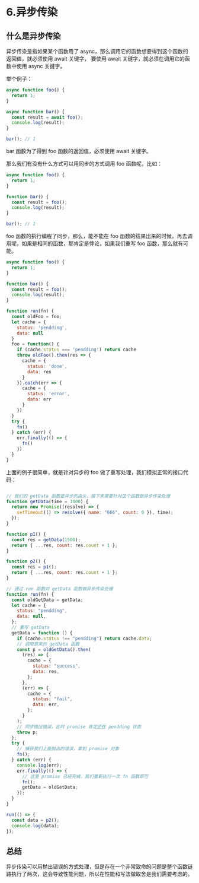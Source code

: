 # 6.异步传染

## 什么是异步传染

异步传染是指如果某个函数用了 async，那么调用它的函数想要得到这个函数的返回值，就必须使用 await 关键字，
要使用 await 关键字，就必须在调用它的函数中使用 async 关键字。

举个例子：

```javascript
async function foo() {
  return 1;
} 

async function bar() {
  const result = await foo();
  console.log(result);
}

bar(); // 1
```
 bar 函数为了得到 foo 函数的返回值，必须使用 await 关键字。

 那么我们有没有什么方式可以用同步的方式调用 foo 函数呢，比如：


```javascript
async function foo() {
  return 1;
} 

function bar() {
  const result = foo();
  console.log(result);
}

bar(); // 1
```

foo 函数的执行编程了同步，那么，能不能在 foo 函数的结果出来的时候，再去调用呢，如果是相同的函数，那肯定是悖论，如果我们重写 foo 函数，那么就有可能。

```javascript
async function foo() {
  return 1;
} 

function bar() {
  const result = foo();
  console.log(result);
}

function run(fn) {
  const oldFoo = foo;
  let cache = {
    status: 'pendding',
    data: null
  }
  foo = function() {
    if (cache.status === 'pendding') return cache
    throw oldFoo().then(res => {
      cache = {
        status: 'done',
        data: res
      }
    }).catch(err => {
      cache = {
        status: 'error',
        data: err
      }
    })
  }
  try {
    fn()
  } catch (err) {
    err.finally(() => {
      fn()
    })
  }
}
```

上面的例子很简单，就是针对异步的 foo 做了重写处理，我们模拟正常的接口代码：

```javascript

// 我们的 getData 函数是异步的由头，接下来需要针对这个函数做异步传染处理
function getData(time = 1000) {
  return new Promise((resolve) => {
    setTimeout(() => resolve({ name: "666", count: 0 }), time);
  });
}

function p1() {
  const res = getData(1500);
  return { ...res, count: res.count + 1 };
}

function p2() {
  const res = p1();
  return { ...res, count: res.count + 1 };
}

// 通过 run 函数对 getData 函数做异步传染处理
function run(fn) {
  const oldGetData = getData;
  let cache = {
    status: "pendding",
    data: null,
  };
  // 重写 getData
  getData = function () {
    if (cache.status !== "pendding") return cache.data;
    // 调用原来的 getData 函数
    const p = oldGetData().then(
      (res) => {
        cache = {
          status: "success",
          data: res,
        };
      },
      (err) => {
        cache = {
          status: "fail",
          data: err,
        };
      }
    );
    // 同步抛出错误，此时 promise 肯定还在 pendding 状态
    throw p;
  };
  try {
    // 捕获我们上面抛出的错误，拿到 promise 对象
    fn();
  } catch (err) {
    console.log(err);
    err.finally(() => {
      // 这里 promise 已经完成，我们重新执行一次 fn 函数即可
      fn();
      getData = oldGetData;
    });
  }
}

run(() => {
  const data = p2();
  console.log(data);
});
```


## 总结

异步传染可以用抛出错误的方式处理，但是存在一个非常致命的问题是整个函数链路执行了两次，这会导致性能问题，所以在性能和写法做取舍是我们需要考虑的。